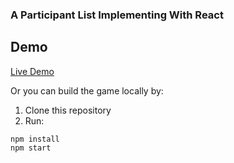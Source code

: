 ### A Participant List Implementing With React

## Demo 

[Live Demo](https://phuch.github.io/DigiaRecruitmentTest-ParticipantList/)

Or you can build the game locally by:

1. Clone this repository
2. Run:

```
npm install
npm start
```
